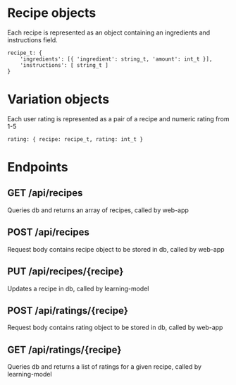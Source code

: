 # Recipe objects
Each recipe is represented as an object containing an ingredients and instructions field.

```
recipe_t: {
    'ingredients': [{ 'ingredient': string_t, 'amount': int_t }],
    'instructions': [ string_t ]
}
```

# Variation objects
Each user rating is represented as a pair of a recipe and numeric rating from 1-5

```
rating: { recipe: recipe_t, rating: int_t }
```
# Endpoints

## GET /api/recipes
Queries db and returns an array of recipes, called by web-app

## POST /api/recipes
Request body contains recipe object to be stored in db, called by web-app

## PUT /api/recipes/{recipe}
Updates a recipe in db, called by learning-model

## POST /api/ratings/{recipe}
Request body contains rating object to be stored in db, called by web-app

## GET /api/ratings/{recipe}
Queries db and returns a list of ratings for a given recipe, called by learning-model
